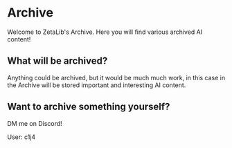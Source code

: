 # Archive
Welcome to ZetaLib's Archive. Here you will find various archived AI content!

## What will be archived?
Anything could be archived, but it would be much much work, in this case in the Archive will be stored important and interesting AI content.

## Want to archive something yourself?

DM me on Discord!

User: c1j4
